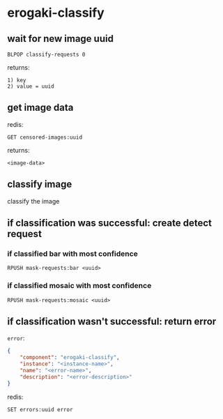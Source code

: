 # erogaki-classify

## wait for new image uuid

```
BLPOP classify-requests 0
```

returns:

```
1) key
2) value = uuid
```

## get image data

redis:

```
GET censored-images:uuid
```

returns:

```
<image-data>
```

## classify image

classify the image

## if classification was successful: create detect request

### if classified bar with most confidence

```
RPUSH mask-requests:bar <uuid>
```

### if classified mosaic with most confidence

```
RPUSH mask-requests:mosaic <uuid>
```

## if classification wasn't successful: return error

`error`:

```json
{
    "component": "erogaki-classify",
    "instance": "<instance-name>",
    "name": "<error-name>",
    "description": "<error-description>"
}
```

redis:

```
SET errors:uuid error
```
